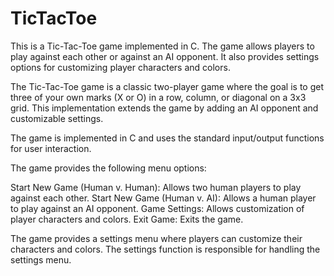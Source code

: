 # TicTacToe
This is a Tic-Tac-Toe game implemented in C. The game allows players to play against each other or against an AI opponent. It also provides settings options for customizing player characters and colors.

The Tic-Tac-Toe game is a classic two-player game where the goal is to get three of your own marks (X or O) in a row, column, or diagonal on a 3x3 grid. This implementation extends the game by adding an AI opponent and customizable settings.

The game is implemented in C and uses the standard input/output functions for user interaction.

The game provides the following menu options:

Start New Game (Human v. Human): Allows two human players to play against each other.
Start New Game (Human v. AI): Allows a human player to play against an AI opponent.
Game Settings: Allows customization of player characters and colors.
Exit Game: Exits the game.

The game provides a settings menu where players can customize their characters and colors. The settings function is responsible for handling the settings menu.


